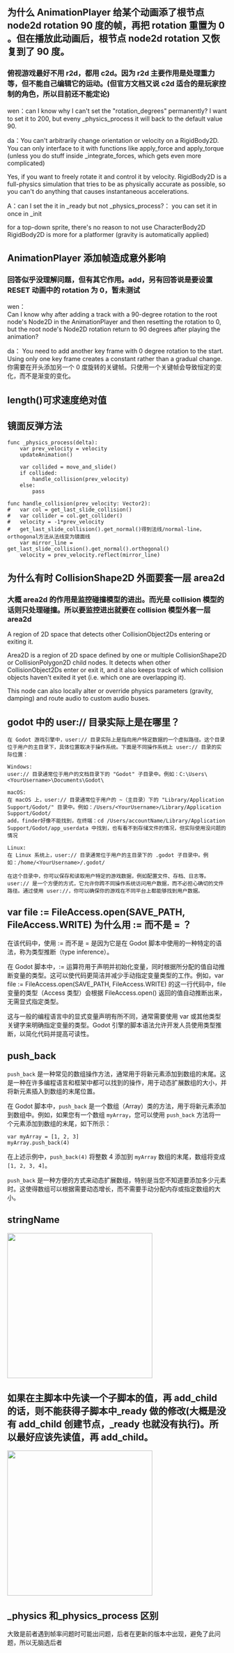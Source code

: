 ## 为什么 AnimationPlayer 给某个动画添了根节点 node2d rotation 90 度的帧，再把 rotation 重置为 0 。但在播放此动画后，根节点 node2d rotation 又恢复到了 90 度。

### 俯视游戏最好不用 r2d，都用 c2d。因为 r2d 主要作用是处理重力等，但不能自己编辑它的运动。(但官方文档又说 c2d 适合的是玩家控制的角色，所以目前还不能定论)

wen：can I know why I can't set the "rotation_degrees" permanently? I want to set it to 200, but eveny \_physics_process it will back to the default value 90.

da：You can't arbitrarily change orientation or velocity on a RigidBody2D. You can only interface to it with functions like apply_force and apply_torque (unless you do stuff inside \_integrate_forces, which gets even more complicated)

Yes, if you want to freely rotate it and control it by velocity. RigidBody2D is a full-physics simulation that tries to be as physically accurate as possible, so you can't do anything that causes instantaneous accelerations.

A：can I set the it in \_ready but not \_physics_process?：
you can set it in once in \_init

for a top-down sprite, there's no reason to not use CharacterBody2D
RigidBody2D is more for a platformer (gravity is automatically applied)

## AnimationPlayer 添加帧造成意外影响

### 回答似乎没理解问题，但有其它作用。add，另有回答说是要设置 RESET 动画中的 rotation 为 0，暂未测试

wen：  
Can I know why after adding a track with a 90-degree rotation to the root node's Node2D in the AnimationPlayer and then resetting the rotation to 0, but the root node's Node2D rotation return to 90 degrees after playing the animation?

da：
You need to add another key frame with 0 degree rotation to the start. Using only one key frame creates a constant rather than a gradual change.  
你需要在开头添加另一个 0 度旋转的关键帧。只使用一个关键帧会导致恒定的变化，而不是渐变的变化。

## length()可求速度绝对值

## 镜面反弹方法

```
func _physics_process(delta):
	var prev_velocity = velocity
	updateAnimation()

	var collided = move_and_slide()
	if collided:
		handle_collision(prev_velocity)
	else:
		pass
```

```
func handle_collision(prev_velocity: Vector2):
#	var col = get_last_slide_collision()
#	var collider = col.get_collider()
#	velocity = -1*prev_velocity
#   get_last_slide_collision().get_normal()得到法线/normal-line，orthogonal方法从法线变为镜面线
	var mirror_line = get_last_slide_collision().get_normal().orthogonal()
	velocity = prev_velocity.reflect(mirror_line)
```

## 为什么有时 CollisionShape2D 外面要套一层 area2d

### 大概 area2d 的作用是监控碰撞模型的进出。而光是 collision 模型的话则只处理碰撞。所以要监控进出就要在 collision 模型外套一层 area2d

A region of 2D space that detects other CollisionObject2Ds entering or exiting it.

Area2D is a region of 2D space defined by one or multiple CollisionShape2D or CollisionPolygon2D child nodes. It detects when other CollisionObject2Ds enter or exit it, and it also keeps track of which collision objects haven't exited it yet (i.e. which one are overlapping it).

This node can also locally alter or override physics parameters (gravity, damping) and route audio to custom audio buses.

## godot 中的 user:// 目录实际上是在哪里？

```
在 Godot 游戏引擎中，user:// 目录实际上是指向用户特定数据的一个虚拟路径。这个目录位于用户的主目录下，具体位置取决于操作系统。下面是不同操作系统上 user:// 目录的实际位置：

Windows:
user:// 目录通常位于用户的文档目录下的 "Godot" 子目录中。例如：C:\Users\<YourUsername>\Documents\Godot\

macOS:
在 macOS 上，user:// 目录通常位于用户的 ~（主目录）下的 "Library/Application Support/Godot/" 目录中。例如：/Users/<YourUsername>/Library/Application Support/Godot/
add，finder好像不能找到，在终端：cd /Users/accountName/Library/Application Support/Godot/app_userdata 中找到，也有看不到存储文件的情况，但实际使用没问题的情况

Linux:
在 Linux 系统上，user:// 目录通常位于用户的主目录下的 .godot 子目录中。例如：/home/<YourUsername>/.godot/

在这个目录中，你可以保存和读取用户特定的游戏数据，例如配置文件、存档、日志等。user:// 是一个方便的方式，它允许你跨不同操作系统访问用户数据，而不必担心确切的文件路径。通过使用 user://，你可以确保你的游戏在不同平台上都能够找到用户数据。

```

## var file := FileAccess.open(SAVE_PATH, FileAccess.WRITE) 为什么用 := 而不是 = ？

在该代码中，使用 := 而不是 = 是因为它是在 Godot 脚本中使用的一种特定的语法，称为类型推断（type inference）。

在 Godot 脚本中，:= 运算符用于声明并初始化变量，同时根据所分配的值自动推断变量的类型。这可以使代码更简洁并减少手动指定变量类型的工作。例如，var file := FileAccess.open(SAVE_PATH, FileAccess.WRITE) 的这一行代码中，file 变量的类型（Access 类型）会根据 FileAccess.open() 返回的值自动推断出来，无需显式指定类型。

这与一般的编程语言中的显式变量声明有所不同，通常需要使用 var 或其他类型关键字来明确指定变量的类型。Godot 引擎的脚本语法允许开发人员使用类型推断，以简化代码并提高可读性。

## push_back

`push_back` 是一种常见的数组操作方法，通常用于将新元素添加到数组的末尾。这是一种在许多编程语言和框架中都可以找到的操作，用于动态扩展数组的大小，并将新元素插入到数组的末尾位置。

在 Godot 脚本中，`push_back` 是一个数组（Array）类的方法，用于将新元素添加到数组中。例如，如果您有一个数组 `myArray`，您可以使用 `push_back` 方法将一个元素添加到数组的末尾，如下所示：

```gdscript
var myArray = [1, 2, 3]
myArray.push_back(4)
```

在上述示例中，`push_back(4)` 将整数 4 添加到 `myArray` 数组的末尾，数组将变成 `[1, 2, 3, 4]`。

`push_back` 是一种方便的方式来动态扩展数组，特别是当您不知道要添加多少元素时。这使得数组可以根据需要动态增长，而不需要手动分配内存或指定数组的大小。

## stringName

<img src='./img/2023-10-27-10-58-42.png' height=333px></img>

## 如果在主脚本中先读一个子脚本的值，再 add_child 的话，则不能获得子脚本中\_ready 做的修改(大概是没有 add_child 创建节点，\_ready 也就没有执行)。所以最好应该先读值，再 add_child。

<img src='./img/2023-10-29-23-11-48.png' height=333px></img>

## \_physics 和\_physics_process 区别

大致是前者遇到帧率问题时可能出问题，后者在更新的版本中出现，避免了此问题，所以无脑选后者
